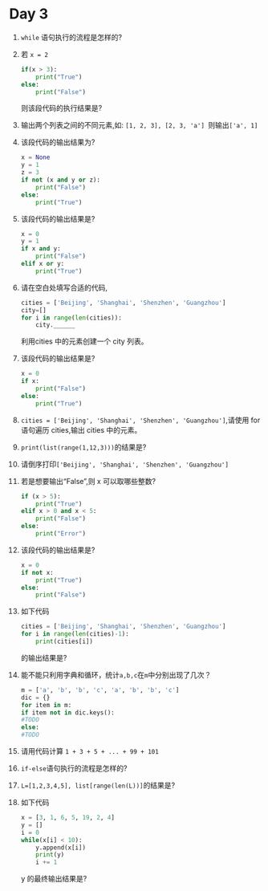 # Day 3



1. `while` 语句执行的流程是怎样的?

2. 若 `x = 2`
    ```python
    if(x > 3): 
        print("True")
    else: 
        print("False")
    ```

    则该段代码的执行结果是?

3. 输出两个列表之间的不同元素,如: `[1, 2, 3], [2, 3, 'a'] `则输出`['a', 1]`

4. 该段代码的输出结果为?
    ```python
    x = None
    y = 1
    z = 3
    if not (x and y or z): 
        print("False")
    else: 
        print("True")
    ```

5. 该段代码的输出结果是?
    ```python
    x = 0
    y = 1
    if x and y:
        print("False")
    elif x or y:
        print("True")
    ```

6. 请在空白处填写合适的代码,
    ```python
    cities = ['Beijing', 'Shanghai', 'Shenzhen', 'Guangzhou']
    city=[]
    for i in range(len(cities)):
        city.______
    ```
    利用cities 中的元素创建一个 city 列表。

7. 该段代码的输出结果是?
    ```python
    x = 0
    if x:
        print("False")
    else:
        print("True")
    ```

8. `cities = ['Beijing', 'Shanghai', 'Shenzhen', 'Guangzhou']`,请使用 for语句遍历 cities,输出 cities 中的元素。

9. `print(list(range(1,12,3)))`的结果是?

10. 请倒序打印`['Beijing', 'Shanghai', 'Shenzhen', 'Guangzhou']`

11. 若是想要输出“False”,则 x 可以取哪些整数?
    ```python
    if (x > 5):
        print("True")
    elif x > 0 and x < 5:
        print("False") 
    else: 
        print("Error")
    ```

12. 该段代码的输出结果是?
    ```python
    x = 0
    if not x: 
        print("True")
    else: 
        print("False")
    ```

13. 如下代码
    ```python
    cities = ['Beijing', 'Shanghai', 'Shenzhen', 'Guangzhou']
    for i in range(len(cities)-1): 
        print(cities[i])
    ```
    的输出结果是?

14. 能不能只利用字典和循环，统计`a,b,c`在`m`中分别出现了几次？
    ```python
    m = ['a', 'b', 'b', 'c', 'a', 'b', 'b', 'c']
    dic = {}
    for item in m:
    if item not in dic.keys():
    #TODO
    else:
    #TODO
    ```

15. 请用代码计算 `1 + 3 + 5 + ... + 99 + 101`

16. `if-else`语句执行的流程是怎样的?

17. `L=[1,2,3,4,5], list[range(len(L))]`的结果是?

18. 如下代码
    ```python
    x = [3, 1, 6, 5, 19, 2, 4]
    y = []
    i = 0
    while(x[i] < 10):
        y.append(x[i])
        print(y)
        i += 1
    ```
    y 的最终输出结果是?